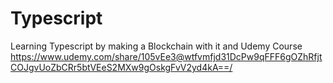 # Typescript

Learning Typescript by making a Blockchain with it
and
Udemy Course https://www.udemy.com/share/105vEe3@wtfvmfjd31DcPw9qFFF6gOZhRfjtCOJgvUoZbCRr5btVEeS2MXw9gOskgFvV2yd4kA==/

